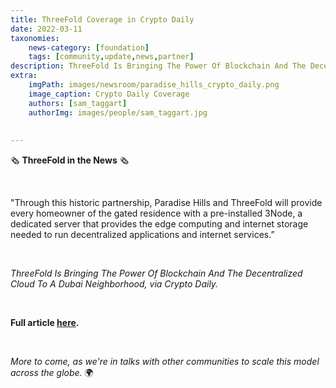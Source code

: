 ```yaml
---
title: ThreeFold Coverage in Crypto Daily
date: 2022-03-11
taxonomies:
    news-category: [foundation]
    tags: [community,update,news,partner]
description: ThreeFold Is Bringing The Power Of Blockchain And The Decentralized Cloud To A Dubai Neighborhood – via Crypto Daily.
extra:
    imgPath: images/newsroom/paradise_hills_crypto_daily.png
    image_caption: Crypto Daily Coverage
    authors: [sam_taggart]
    authorImg: images/people/sam_taggart.jpg
    
    
---
```

🗞 **ThreeFold in the News** 🗞

<br/>

"Through this historic partnership, Paradise Hills and ThreeFold will provide every homeowner of the gated residence with a pre-installed 3Node, a dedicated server that provides the edge computing and internet storage needed to run decentralized applications and internet services.”

<br/>

*ThreeFold Is Bringing The Power Of Blockchain And The Decentralized Cloud To A Dubai Neighborhood, via Crypto Daily.*

<br/>

**Full article [here](https://cryptodaily.co.uk/2022/03/threefold-is-bringing-the-power-of-blockchain-and-the-decentralized-cloud-to-a-dubai-neighborhood).**

<br/>

*More to come, as we're in talks with other communities to scale this model across the globe.* 🌍